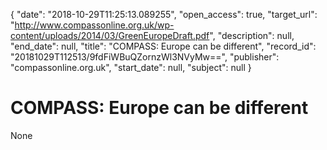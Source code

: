 {
  "date": "2018-10-29T11:25:13.089255", 
  "open_access": true, 
  "target_url": "http://www.compassonline.org.uk/wp-content/uploads/2014/03/GreenEuropeDraft.pdf", 
  "description": null, 
  "end_date": null, 
  "title": "COMPASS: Europe can be different", 
  "record_id": "20181029T112513/9fdFiWBuQZornzWl3NVyMw==", 
  "publisher": "compassonline.org.uk", 
  "start_date": null, 
  "subject": null
}

# COMPASS: Europe can be different

None